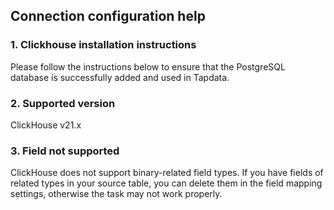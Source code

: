 ## **Connection configuration help**
### **1. Clickhouse installation instructions**
Please follow the instructions below to ensure that the PostgreSQL database is successfully added and used in Tapdata.
### **2. Supported version**
ClickHouse v21.x

### **3. Field not supported**
ClickHouse does not support binary-related field types. If you have fields of related types in your source table, you can delete them in the field mapping settings, otherwise the task may not work properly. 